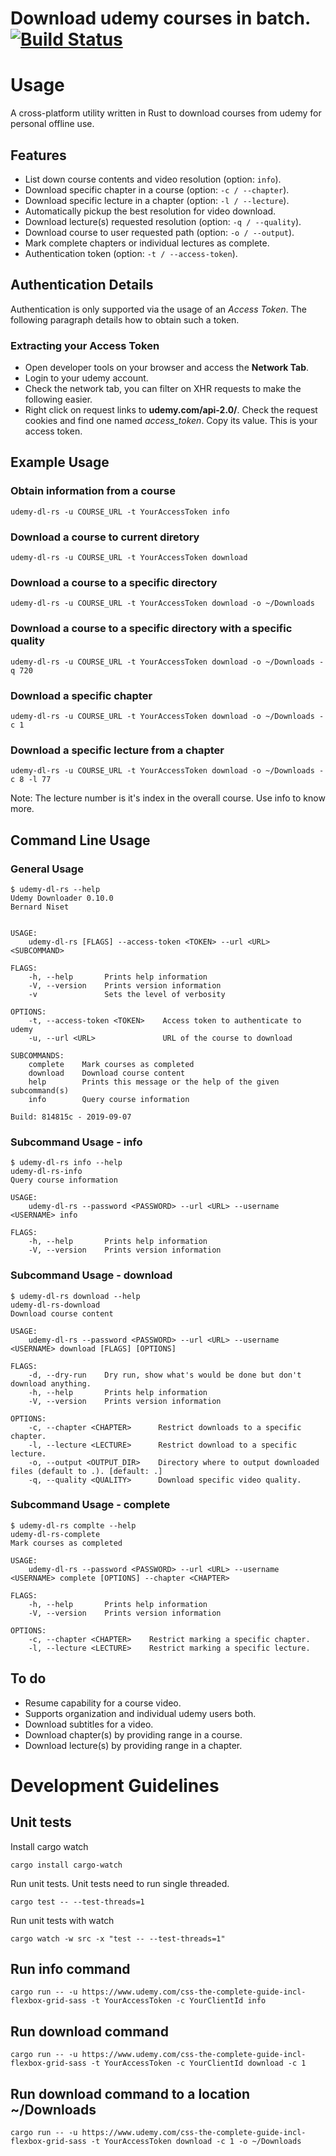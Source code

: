 # Download udemy courses in batch. [![Build Status](https://travis-ci.org/bn3t/udemy-dl-rs.svg?branch=develop)](https://travis-ci.org/bn3t/udemy-dl-rs)

# Usage

A cross-platform utility written in Rust to download courses from udemy for personal offline use.

## Features

- List down course contents and video resolution (option: `info`).
- Download specific chapter in a course (option: `-c / --chapter`).
- Download specific lecture in a chapter (option: `-l / --lecture`).
- Automatically pickup the best resolution for video download.
- Download lecture(s) requested resolution (option: `-q / --quality`).
- Download course to user requested path (option: `-o / --output`).
- Mark complete chapters or individual lectures as complete.
- Authentication token (option: `-t / --access-token`).

## Authentication Details

Authentication is only supported via the usage of an _Access Token_. The following paragraph details how to obtain such a token.

### Extracting your Access Token

- Open developer tools on your browser and access the **Network Tab**.
- Login to your udemy account.
- Check the network tab, you can filter on XHR requests to make the following easier.
- Right click on request links to **udemy.com/api-2.0/**. Check the request cookies and find one named _access_token_. Copy its value. This is your access token.

## Example Usage

### Obtain information from a course

    udemy-dl-rs -u COURSE_URL -t YourAccessToken info

### Download a course to current diretory

    udemy-dl-rs -u COURSE_URL -t YourAccessToken download

### Download a course to a specific directory

    udemy-dl-rs -u COURSE_URL -t YourAccessToken download -o ~/Downloads

### Download a course to a specific directory with a specific quality

    udemy-dl-rs -u COURSE_URL -t YourAccessToken download -o ~/Downloads -q 720

### Download a specific chapter

    udemy-dl-rs -u COURSE_URL -t YourAccessToken download -o ~/Downloads -c 1

### Download a specific lecture from a chapter

    udemy-dl-rs -u COURSE_URL -t YourAccessToken download -o ~/Downloads -c 8 -l 77

Note: The lecture number is it's index in the overall course. Use info to know more.

## Command Line Usage

### General Usage

```
$ udemy-dl-rs --help
Udemy Downloader 0.10.0
Bernard Niset


USAGE:
    udemy-dl-rs [FLAGS] --access-token <TOKEN> --url <URL> <SUBCOMMAND>

FLAGS:
    -h, --help       Prints help information
    -V, --version    Prints version information
    -v               Sets the level of verbosity

OPTIONS:
    -t, --access-token <TOKEN>    Access token to authenticate to udemy
    -u, --url <URL>               URL of the course to download

SUBCOMMANDS:
    complete    Mark courses as completed
    download    Download course content
    help        Prints this message or the help of the given subcommand(s)
    info        Query course information

Build: 814815c - 2019-09-07
```

### Subcommand Usage - info

```
$ udemy-dl-rs info --help
udemy-dl-rs-info
Query course information

USAGE:
    udemy-dl-rs --password <PASSWORD> --url <URL> --username <USERNAME> info

FLAGS:
    -h, --help       Prints help information
    -V, --version    Prints version information
```

### Subcommand Usage - download

```
$ udemy-dl-rs download --help
udemy-dl-rs-download
Download course content

USAGE:
    udemy-dl-rs --password <PASSWORD> --url <URL> --username <USERNAME> download [FLAGS] [OPTIONS]

FLAGS:
    -d, --dry-run    Dry run, show what's would be done but don't download anything.
    -h, --help       Prints help information
    -V, --version    Prints version information

OPTIONS:
    -c, --chapter <CHAPTER>      Restrict downloads to a specific chapter.
    -l, --lecture <LECTURE>      Restrict download to a specific lecture.
    -o, --output <OUTPUT_DIR>    Directory where to output downloaded files (default to .). [default: .]
    -q, --quality <QUALITY>      Download specific video quality.
```

### Subcommand Usage - complete

```
$ udemy-dl-rs complte --help
udemy-dl-rs-complete
Mark courses as completed

USAGE:
    udemy-dl-rs --password <PASSWORD> --url <URL> --username <USERNAME> complete [OPTIONS] --chapter <CHAPTER>

FLAGS:
    -h, --help       Prints help information
    -V, --version    Prints version information

OPTIONS:
    -c, --chapter <CHAPTER>    Restrict marking a specific chapter.
    -l, --lecture <LECTURE>    Restrict marking a specific lecture.
```

## To do

- Resume capability for a course video.
- Supports organization and individual udemy users both.
- Download subtitles for a video.
- Download chapter(s) by providing range in a course.
- Download lecture(s) by providing range in a chapter.

# Development Guidelines

## Unit tests

Install cargo watch

    cargo install cargo-watch

Run unit tests. Unit tests need to run single threaded.

    cargo test -- --test-threads=1

Run unit tests with watch

    cargo watch -w src -x "test -- --test-threads=1"

## Run info command

    cargo run -- -u https://www.udemy.com/css-the-complete-guide-incl-flexbox-grid-sass -t YourAccessToken -c YourClientId info

## Run download command

    cargo run -- -u https://www.udemy.com/css-the-complete-guide-incl-flexbox-grid-sass -t YourAccessToken -c YourClientId download -c 1

## Run download command to a location ~/Downloads

    cargo run -- -u https://www.udemy.com/css-the-complete-guide-incl-flexbox-grid-sass -t YourAccessToken download -c 1 -o ~/Downloads
